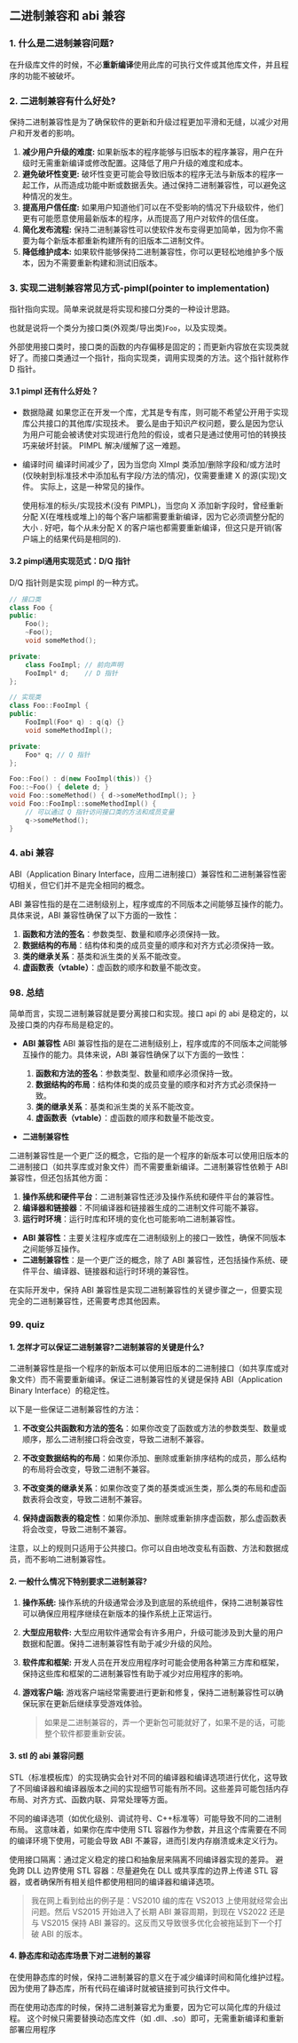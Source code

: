 ## 二进制兼容和 abi 兼容

### 1. 什么是二进制兼容问题?

在升级库文件的时候，不必**重新编译**使用此库的可执行文件或其他库文件，并且程序的功能不被破坏。

### 2. 二进制兼容有什么好处?

保持二进制兼容性是为了确保软件的更新和升级过程更加平滑和无缝，以减少对用户和开发者的影响。

1. **减少用户升级的难度:** 如果新版本的程序能够与旧版本的程序兼容，用户在升级时无需重新编译或修改配置。这降低了用户升级的难度和成本。
2. **避免破坏性变更:** 破坏性变更可能会导致旧版本的程序无法与新版本的程序一起工作，从而造成功能中断或数据丢失。通过保持二进制兼容性，可以避免这种情况的发生。
3. **提高用户信任度:** 如果用户知道他们可以在不受影响的情况下升级软件，他们更有可能愿意使用最新版本的程序，从而提高了用户对软件的信任度。
4. **简化发布流程:** 保持二进制兼容性可以使软件发布变得更加简单，因为你不需要为每个新版本都重新构建所有的旧版本二进制文件。
5. **降低维护成本:** 如果软件能够保持二进制兼容性，你可以更轻松地维护多个版本，因为不需要重新构建和测试旧版本。

### 3. 实现二进制兼容常见方式-pimpl(pointer to implementation)

指针指向实现。简单来说就是将实现和接口分类的一种设计思路。

也就是说将一个类分为接口类(外观类/导出类)`Foo`，以及实现类。

外部使用接口类时，接口类的函数的内存偏移是固定的；而更新内容放在实现类就好了。而接口类通过一个指针，指向实现类，调用实现类的方法。这个指针就称作 D 指针。

#### 3.1 pimpl 还有什么好处？

- 数据隐藏
  如果您正在开发一个库，尤其是专有库，则可能不希望公开用于实现库公共接口的其他库/实现技术。 要么是由于知识产权问题，要么是因为您认为用户可能会被诱使对实现进行危险的假设，或者只是通过使用可怕的转换技巧来破坏封装。 PIMPL 解决/缓解了这一难题。

- 编译时间
  编译时间减少了，因为当您向 XImpl 类添加/删除字段和/或方法时(仅映射到标准技术中添加私有字段/方法的情况)，仅需要重建 X 的源(实现)文件。 实际上，这是一种常见的操作。

  使用标准的标头/实现技术(没有 PIMPL)，当您向 X 添加新字段时，曾经重新分配 X(在堆栈或堆上)的每个客户端都需要重新编译，因为它必须调整分配的大小 . 好吧，每个从未分配 X 的客户端也都需要重新编译，但这只是开销(客户端上的结果代码是相同的).

#### 3.2 pimpl通用实现范式：D/Q 指针

D/Q 指针则是实现 pimpl 的一种方式。

```c++
// 接口类
class Foo {
public:
    Foo();
    ~Foo();
    void someMethod();

private:
    class FooImpl; // 前向声明
    FooImpl* d;    // D 指针
};

// 实现类
class Foo::FooImpl {
public:
    FooImpl(Foo* q) : q(q) {}
    void someMethodImpl();

private:
    Foo* q; // Q 指针
};

Foo::Foo() : d(new FooImpl(this)) {}
Foo::~Foo() { delete d; }
void Foo::someMethod() { d->someMethodImpl(); }
void Foo::FooImpl::someMethodImpl() {
    // 可以通过 Q 指针访问接口类的方法和成员变量
    q->someMethod();
}
```

### 4. abi 兼容

ABI（Application Binary Interface，应用二进制接口）兼容性和二进制兼容性密切相关，但它们并不是完全相同的概念。

ABI 兼容性指的是在二进制级别上，程序或库的不同版本之间能够互操作的能力。具体来说，ABI 兼容性确保了以下方面的一致性：

1. **函数和方法的签名**：参数类型、数量和顺序必须保持一致。
2. **数据结构的布局**：结构体和类的成员变量的顺序和对齐方式必须保持一致。
3. **类的继承关系**：基类和派生类的关系不能改变。
4. **虚函数表（vtable）**：虚函数的顺序和数量不能改变。

### 98. 总结

简单而言，实现二进制兼容就是要分离接口和实现。接口 api 的 abi 是稳定的，以及接口类的内存布局是稳定的。

- **ABI 兼容性**
  ABI 兼容性指的是在二进制级别上，程序或库的不同版本之间能够互操作的能力。具体来说，ABI 兼容性确保了以下方面的一致性：

  1. **函数和方法的签名**：参数类型、数量和顺序必须保持一致。
  2. **数据结构的布局**：结构体和类的成员变量的顺序和对齐方式必须保持一致。
  3. **类的继承关系**：基类和派生类的关系不能改变。
  4. **虚函数表（vtable）**：虚函数的顺序和数量不能改变。

- **二进制兼容性**

二进制兼容性是一个更广泛的概念，它指的是一个程序的新版本可以使用旧版本的二进制接口（如共享库或对象文件）而不需要重新编译。二进制兼容性依赖于 ABI 兼容性，但还包括其他方面：

1. **操作系统和硬件平台**：二进制兼容性还涉及操作系统和硬件平台的兼容性。
2. **编译器和链接器**：不同编译器和链接器生成的二进制文件可能不兼容。
3. **运行时环境**：运行时库和环境的变化也可能影响二进制兼容性。

- **ABI 兼容性**：主要关注程序或库在二进制级别上的接口一致性，确保不同版本之间能够互操作。
- **二进制兼容性**：是一个更广泛的概念，除了 ABI 兼容性，还包括操作系统、硬件平台、编译器、链接器和运行时环境的兼容性。

在实际开发中，保持 ABI 兼容性是实现二进制兼容性的关键步骤之一，但要实现完全的二进制兼容性，还需要考虑其他因素。

### 99. quiz

#### 1. 怎样才可以保证二进制兼容?二进制兼容的关键是什么?

二进制兼容性是指一个程序的新版本可以使用旧版本的二进制接口（如共享库或对象文件）而不需要重新编译。保证二进制兼容性的关键是保持 ABI（Application Binary Interface）的稳定性。

以下是一些保证二进制兼容性的方法：

1. **不改变公共函数和方法的签名**：如果你改变了函数或方法的参数类型、数量或顺序，那么二进制接口将会改变，导致二进制不兼容。

2. **不改变数据结构的布局**：如果你添加、删除或重新排序结构的成员，那么结构的布局将会改变，导致二进制不兼容。

3. **不改变类的继承关系**：如果你改变了类的基类或派生类，那么类的布局和虚函数表将会改变，导致二进制不兼容。

4. **保持虚函数表的稳定性**：如果你添加、删除或重新排序虚函数，那么虚函数表将会改变，导致二进制不兼容。

注意，以上的规则只适用于公共接口。你可以自由地改变私有函数、方法和数据成员，而不影响二进制兼容性。

#### 2. 一般什么情况下特别要求二进制兼容?

1. **操作系统:** 操作系统的升级通常会涉及到底层的系统组件，保持二进制兼容性可以确保应用程序继续在新版本的操作系统上正常运行。

2. **大型应用软件:** 大型应用软件通常会有许多用户，升级可能涉及到大量的用户数据和配置。保持二进制兼容性有助于减少升级的风险。

3. **软件库和框架:** 开发人员在开发应用程序时可能会使用各种第三方库和框架，保持这些库和框架的二进制兼容性有助于减少对应用程序的影响。

4. **游戏客户端:** 游戏客户端经常需要进行更新和修复，保持二进制兼容性可以确保玩家在更新后继续享受游戏体验。
   > 如果是二进制兼容的，弄一个更新包可能就好了，如果不是的话，可能整个软件都要重新安装。

#### 3. stl 的 abi 兼容问题

STL（标准模板库）的实现确实会针对不同的编译器和编译选项进行优化，这导致了不同编译器和编译器版本之间的实现细节可能有所不同。这些差异可能包括内存布局、对齐方式、函数内联、异常处理等方面。

不同的编译选项（如优化级别、调试符号、C++标准等）可能导致不同的二进制布局。
这意味着，如果你在库中使用 STL 容器作为参数，并且这个库需要在不同的编译环境下使用，可能会导致 ABI 不兼容，进而引发内存崩溃或未定义行为。

使用接口隔离：通过定义稳定的接口和抽象层来隔离不同编译器实现的差异。
避免跨 DLL 边界使用 STL 容器：尽量避免在 DLL 或共享库的边界上传递 STL 容器，或者确保所有相关组件都使用相同的编译器和编译选项。

> 我在网上看到给出的例子是：VS2010 编的库在 VS2013 上使用就经常会出问题。然后 VS2015 开始进入了长期 ABI 兼容周期，到现在 VS2022 还是与 VS2015 保持 ABI 兼容的。这反而又导致很多优化会被拖延到下一个打破 ABI 的版本。

#### 4. 静态库和动态库场景下对二进制的兼容
在使用静态库的时候，保持二进制兼容的意义在于减少编译时间和简化维护过程。
因为使用了静态库，所有代码在编译时就被链接到可执行文件中。

而在使用动态库的时候，保持二进制兼容尤为重要，因为它可以简化库的升级过程。
这个时候只需要替换动态库文件（如 .dll、.so）即可，无需重新编译和重新部署应用程序
